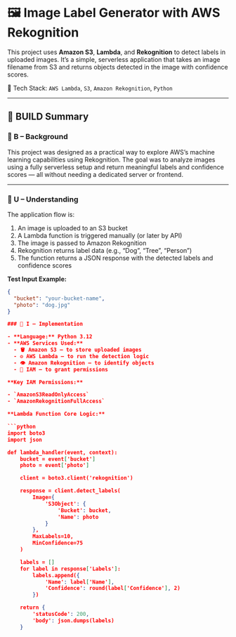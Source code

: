 # 🖼️ Image Label Generator with AWS Rekognition

This project uses **Amazon S3**, **Lambda**, and **Rekognition** to detect labels in uploaded images. It’s a simple, serverless application that takes an image filename from S3 and returns objects detected in the image with confidence scores.

🔗 Tech Stack: `AWS Lambda`, `S3`, `Amazon Rekognition`, `Python`

---

## 🧠 BUILD Summary

### 🔹 B – Background

This project was designed as a practical way to explore AWS’s machine learning capabilities using Rekognition. The goal was to analyze images using a fully serverless setup and return meaningful labels and confidence scores — all without needing a dedicated server or frontend.

---

### 🔹 U – Understanding

The application flow is:

1. An image is uploaded to an S3 bucket  
2. A Lambda function is triggered manually (or later by API)  
3. The image is passed to Amazon Rekognition  
4. Rekognition returns label data (e.g., “Dog”, “Tree”, “Person”)  
5. The function returns a JSON response with the detected labels and confidence scores

**Test Input Example:**
```json
{
  "bucket": "your-bucket-name",
  "photo": "dog.jpg"
}

### 🔹 I – Implementation

- **Language:** Python 3.12  
- **AWS Services Used:**
  - 🪣 Amazon S3 – to store uploaded images  
  - ⚙️ AWS Lambda – to run the detection logic  
  - 👁️ Amazon Rekognition – to identify objects  
  - 🔐 IAM – to grant permissions

**Key IAM Permissions:**

- `AmazonS3ReadOnlyAccess`  
- `AmazonRekognitionFullAccess`

**Lambda Function Core Logic:**

```python
import boto3
import json

def lambda_handler(event, context):
    bucket = event['bucket']
    photo = event['photo']

    client = boto3.client('rekognition')

    response = client.detect_labels(
        Image={
            'S3Object': {
                'Bucket': bucket,
                'Name': photo
            }
        },
        MaxLabels=10,
        MinConfidence=75
    )

    labels = []
    for label in response['Labels']:
        labels.append({
            'Name': label['Name'],
            'Confidence': round(label['Confidence'], 2)
        })

    return {
        'statusCode': 200,
        'body': json.dumps(labels)
    }

